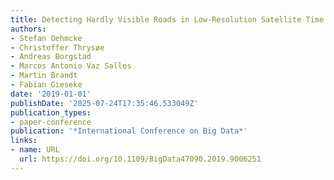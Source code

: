 ```yaml
---
title: Detecting Hardly Visible Roads in Low-Resolution Satellite Time Series Data
authors:
- Stefan Oehmcke
- Christoffer Thrysøe
- Andreas Borgstad
- Marcos Antonio Vaz Salles
- Martin Brandt
- Fabian Gieseke
date: '2019-01-01'
publishDate: '2025-07-24T17:35:46.533049Z'
publication_types:
- paper-conference
publication: '*International Conference on Big Data*'
links:
- name: URL
  url: https://doi.org/10.1109/BigData47090.2019.9006251
---
```

